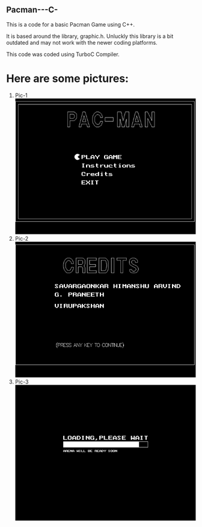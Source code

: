 ## Pacman---C-

This is a code for a basic Pacman Game using C++.

It is based around the library, graphic.h. Unluckly this library is a bit outdated and may not work with the newer coding platforms.

This code was coded using TurboC Compiler.

# Here are some pictures:   
1. Pic-1   
![](Imgs/Game3.png)
2. Pic-2
![](Imgs/Game4.png)
3. Pic-3
![](Imgs/Game5.png)
